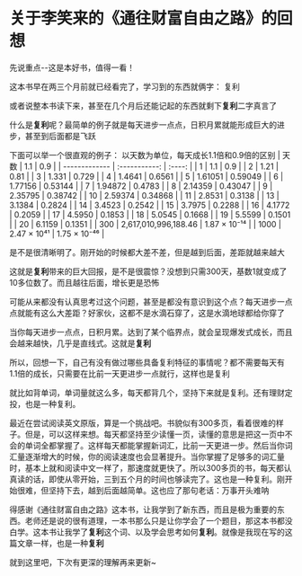 # 关于李笑来的《通往财富自由之路》的回想

先说重点--这是本好书，值得一看！

这本书早在两三个月前就已经看完了，学习到的东西就俩字： 复利

或者说整本书读下来，甚至在几个月后还能记起的东西就剩下**复利**二字真言了

什么是**复利**呢？最简单的例子就是每天进步一点点，日积月累就能形成巨大的进步，甚至到后面都是飞跃

下面可以举一个很直观的例子：
以天数为单位，每天成长1.1倍和0.9倍的区别
| 天数        |      1.1      |  0.9  |
| ------------- | :-----------: | :----: |
| 1    | 1.1 | 0.9 |
| 2    | 1.21 | 0.81 |
| 3    | 1.331 | 0.729 |
| 4    | 1.4641 | 0.6561 |
| 5    | 1.61051 | 0.59049 |
| 6    | 1.77156 | 0.53144 |
| 7    | 1.94872 | 0.4783 |
| 8    | 2.14359 | 0.43047 |
| 9    | 2.35795 | 0.38742 |
| 10    | 2.59374 | 0.34868 |
| 11    | 2.8531 | 0.3138 |
| 13    | 3.1384 | 0.2824 |
| 14    | 3.4523 |  0.2542 |
| 15    | 3.7975 | 0.2288 |
| 16    | 4.1772 | 0.2059 |
| 17    | 4.5950 | 0.1853 |
| 18    | 5.0545 | 0.1668 |
| 19    | 5.5599 |  0.1501 |
| 20    | 6.1159 | 0.1351 |
| 300    | 2,617,010,996,188.46 | 1.87 × 10⁻¹⁴ |
| 1000    | 2.47 × 10⁴¹ | 1.75 × 10⁻⁴⁶ |

是不是很清晰明了。刚开始的时候都大差不差，但是越到后面，差距就越来越大

这就是**复利**带来的巨大回报，是不是很震惊？没想到只需300天，基数1就变成了10多位数了。而且越往后面，增长更是恐怖

可能从来都没有认真思考过这个问题，甚至是都没有意识到这个点？每天进步一点点就能有这么大差距？好家伙，这都不是水滴石穿了，这是水滴地球都给你穿了

当你每天进步一点点，日积月累。达到了某个临界点，就会呈现爆发式成长，而且会越来越快，几乎是直线式。这就是**复利**

所以，回想一下，自己有没有做过哪些具备复利特征的事情呢？都不需要每天有1.1倍的成长，只需要在比前一天更进步一点就行，这样也是复利

就比如背单词，单词量就这么多，每天都背几个，坚持下来就是复利。还有理财定投，也是一种复利。

最近在尝试阅读英文原版，算是一个挑战吧。书貌似有300多页，看着很难的样子。但是，可以这样来想。每天都坚持至少读懂一页，读懂的意思是把这一页中不会的单词全都掌握了。这样每天都能掌握新词汇，比前一天更进一步。然后当你词汇量逐渐增大的时候，你的阅读速度也会显著提升。当你掌握了足够多的词汇量时，基本上就和阅读中文一样了，那速度就更快了。所以300多页的书，每天都认真读的话，即使从零开始，三到五个月的时间也够读完了。这也是一种复利。刚开始很难，但坚持下去，越到后面越简单。这也应了那句老话：万事开头难呐

得感谢《通往财富自由之路》这本书，让我学到了新东西，而且是极为重要的东西。老师还是说的很有道理，一本书那么只是让你学会了一个题目，那这本书都没白学。这本书让我学了**复利**这个词、以及学会思考如何**复利**。就像是我现在写的这篇文章一样，也是一种**复利**

就到这里吧，下次有更深的理解再来更新~







